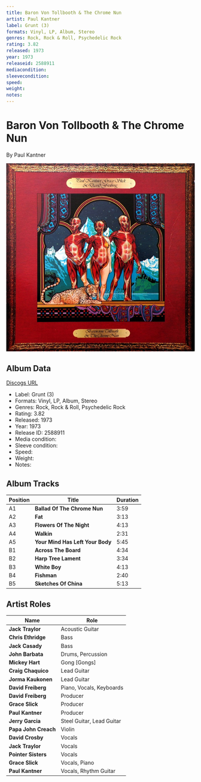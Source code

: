 ```yaml
---
title: Baron Von Tollbooth & The Chrome Nun
artist: Paul Kantner
label: Grunt (3)
formats: Vinyl, LP, Album, Stereo
genres: Rock, Rock & Roll, Psychedelic Rock
rating: 3.82
released: 1973
year: 1973
releaseid: 2588911
mediacondition: 
sleevecondition: 
speed: 
weight: 
notes: 
---
```


# Baron Von Tollbooth & The Chrome Nun

By Paul Kantner

![](../../assets/albumcovers/Paul_Kantner-Baron_Von_Tollbooth_and_The_Chrome_Nun.png)

## Album Data

[Discogs URL](https://www.discogs.com/release/2588911-Paul-Kantner-Grace-Slick-David-Freiberg-Baron-Von-Tollbooth-The-Chrome-Nun)

- Label: Grunt (3)
- Formats: Vinyl, LP, Album, Stereo
- Genres: Rock, Rock & Roll, Psychedelic Rock
- Rating: 3.82
- Released: 1973
- Year: 1973
- Release ID: 2588911
- Media condition: 
- Sleeve condition: 
- Speed: 
- Weight: 
- Notes: 

## Album Tracks

| **Position** | **Title** | **Duration** |
|--------------|-----------|--------------|
| A1 | **Ballad Of The Chrome Nun** | 3:59 |
| A2 | **Fat** | 3:13 |
| A3 | **Flowers Of The Night** | 4:13 |
| A4 | **Walkin** | 2:31 |
| A5 | **Your Mind Has Left Your Body** | 5:45 |
| B1 | **Across The Board** | 4:34 |
| B2 | **Harp Tree Lament** | 3:34 |
| B3 | **White Boy** | 4:13 |
| B4 | **Fishman** | 2:40 |
| B5 | **Sketches Of China** | 5:13 |

## Artist Roles

| **Name** | **Role** |
|----------|----------|
| **Jack Traylor** | Acoustic Guitar |
| **Chris Ethridge** | Bass |
| **Jack Casady** | Bass |
| **John Barbata** | Drums, Percussion |
| **Mickey Hart** | Gong [Gongs] |
| **Craig Chaquico** | Lead Guitar |
| **Jorma Kaukonen** | Lead Guitar |
| **David Freiberg** | Piano, Vocals, Keyboards |
| **David Freiberg** | Producer |
| **Grace Slick** | Producer |
| **Paul Kantner** | Producer |
| **Jerry Garcia** | Steel Guitar, Lead Guitar |
| **Papa John Creach** | Violin |
| **David Crosby** | Vocals |
| **Jack Traylor** | Vocals |
| **Pointer Sisters** | Vocals |
| **Grace Slick** | Vocals, Piano |
| **Paul Kantner** | Vocals, Rhythm Guitar |


